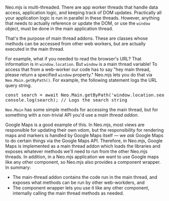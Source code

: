 Neo.mjs is multi-threaded. There are app worker threads
that handle data access, application logic,
and keeping track of DOM updates. Practically all your
application logic is run in parallel in these threads.
However, anything that needs to actually reference or update
the DOM, or use the `window` object, must be done in the main 
application thread. 

That's the purpose of main thread addons. These are classes whose
methods can be accessed from other web workers, but are
actually executed in the main thread.

For example, what if you needed to read the browser's
URL? That information is in `window.location`.
But `window` is a main thread variable! To access that
from a web-worker our code has to say "hey main thread, 
please return a specified `window` property." Neo.mjs
lets you do that via `Neo.Main.getByPath()`. For
example, the following statement logs the URL query string.


<pre data-javascript>
const search = await Neo.Main.getByPath('window.location.search');
console.log(search); // Logs the search string
</pre>

`Neo.Main` has some simple methods for accessing the 
main thread, but for something with a non-trivial API
you'd use a _main thread addon_. 

Google Maps is a good example of this. In Neo.mjs, most
views are responsible for updating their own vdom, but
the responsibility for rendering maps and markers is handled
by Google Maps itself &mdash; we _ask_ Google Maps to do
certain things via the Google Maps API. Therefore, in Neo.mjs,
Google Maps is implemented as a main thread addon which
loads the libraries and exposes whatever methods we'll need
to run from the other Neo.mjs threads. In addition, in a
Neo.mjs application we want to use Google maps like any other
component, so Neo.mjs also provides a component wrapper. In
summary: 
- The main-thread addon contains the code run in the main thread,
and exposes what methods can be run by other web-workders,
and
- The component wrapper lets you use it like any other component,
internally calling the main thread methods as needed.
